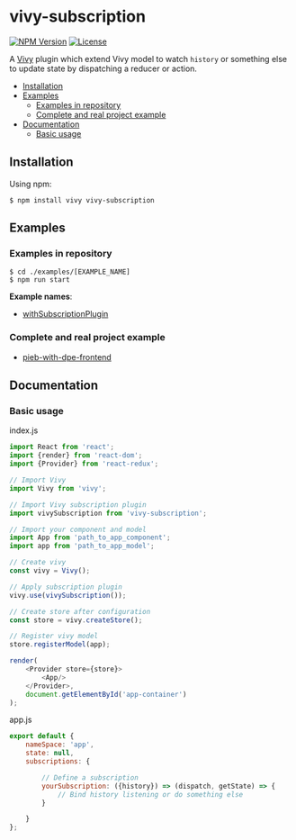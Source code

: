 [npm-image]: https://img.shields.io/npm/v/vivy-subscription.svg?style=flat-square

[npm-url]: https://npmjs.org/package/vivy-subscription

[license-image]: https://img.shields.io/npm/l/vivy-subscription.svg?style=flat-square

[vivy-url]: https://github.com/fatalxiao/vivy

[connected-react-router-url]: https://github.com/supasate/connected-react-router

[with-subscription-plugin-example-url]: https://github.com/fatalxiao/vivy-subscription/tree/main/examples/withSubscriptionPlugin

[pieb-with-dpe-frontend-url]: https://github.com/fatalxiao/pieb-with-dpe-frontend

# vivy-subscription

[![NPM Version][npm-image]][npm-url]
[![License][license-image]][npm-url]

A [Vivy][vivy-url] plugin which extend Vivy model to watch `history` or something else to update state by dispatching a
reducer or action.

* [Installation](#installation)
* [Examples](#examples)
    * [Examples in repository](#examples-in-repository)
    * [Complete and real project example](#complete-and-real-project-example)
* [Documentation](#documentation)
    * [Basic usage](#basic-usage)

## Installation

Using npm:

```shell
$ npm install vivy vivy-subscription
```

## Examples

### Examples in repository

```shell
$ cd ./examples/[EXAMPLE_NAME]
$ npm run start
```

**Example names**:

* [withSubscriptionPlugin][with-subscription-plugin-example-url]

### Complete and real project example

* [pieb-with-dpe-frontend][pieb-with-dpe-frontend-url]

## Documentation

### Basic usage

index.js

```js
import React from 'react';
import {render} from 'react-dom';
import {Provider} from 'react-redux';

// Import Vivy
import Vivy from 'vivy';

// Import Vivy subscription plugin
import vivySubscription from 'vivy-subscription';

// Import your component and model
import App from 'path_to_app_component';
import app from 'path_to_app_model';

// Create vivy
const vivy = Vivy();

// Apply subscription plugin
vivy.use(vivySubscription());

// Create store after configuration
const store = vivy.createStore();

// Register vivy model
store.registerModel(app);

render(
    <Provider store={store}>
        <App/>
    </Provider>,
    document.getElementById('app-container')
);
```

app.js

```js
export default {
    nameSpace: 'app',
    state: null,
    subscriptions: {

        // Define a subscription
        yourSubscription: ({history}) => (dispatch, getState) => {
            // Bind history listening or do something else
        }

    }
};
```

